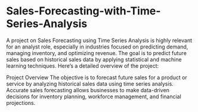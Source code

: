 # Sales-Forecasting-with-Time-Series-Analysis
A project on Sales Forecasting using Time Series Analysis is highly relevant for an analyst role, especially in industries focused on predicting demand, managing inventory, and optimizing revenue. The goal is to predict future sales based on historical sales data by applying statistical and machine learning techniques. Here’s a detailed overview of the project:

Project Overview
The objective is to forecast future sales for a product or service by analyzing historical sales data using time series analysis. Accurate sales forecasting allows businesses to make data-driven decisions for inventory planning, workforce management, and financial projections.
